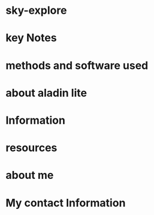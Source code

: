 # sky-explore


# key Notes

# methods and software used

# about aladin lite

# Information 

# resources

# about me

# My contact Information
